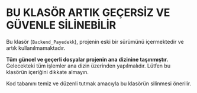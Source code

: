 # BU KLASÖR ARTIK GEÇERSİZ VE GÜVENLE SİLİNEBİLİR

Bu klasör (`Backend_Payedekk`), projenin eski bir sürümünü içermektedir ve artık kullanılmamaktadır.

**Tüm güncel ve geçerli dosyalar projenin ana dizinine taşınmıştır.** Gelecekteki tüm işlemler ana dizin üzerinden yapılmalıdır. Lütfen bu klasörün içeriğini dikkate almayın.

Kod tabanını temiz ve düzenli tutmak amacıyla bu klasörün silinmesi önerilir.
